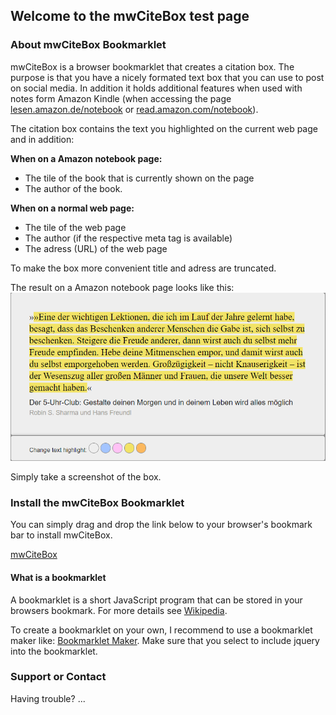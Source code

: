 ## Welcome to the mwCiteBox test page
### About mwCiteBox Bookmarklet
mwCiteBox is a browser bookmarklet that creates a citation box. The purpose is that you have a nicely formated text box that you can use to post on social media. In addition it holds additional features when used with notes form Amazon Kindle (when accessing the page [lesen.amazon.de/notebook](https://lesen.amazon.de/notebook) or [read.amazon.com/notebook](https://read.amazon.com/notebook)).

The citation box contains the text you highlighted on the current web page and in addition:

**When on a Amazon notebook page:**

- The tile of the book that is currently shown on the page
- The author of the book.

**When on a normal web page:**
- The tile of the web page
- The author (if the respective meta tag is available)
- The adress (URL) of the web page

To make the box more convenient title and adress are truncated.

The result on a Amazon notebook page looks like this:
![example screenshot of mwCiteBox](mwCiteBox_Example.png)

Simply take a screenshot of the box.
### Install the mwCiteBox Bookmarklet

You can simply drag and drop the link below to your browser's bookmark bar to install mwCiteBox.

<a href="javascript:void%20function(e){var%20t=function(e){function%20t(e,t,o,i,n){var%20a=%22%22;if(e.length%3C=t)return%20e;const%20r=e.substr(0,o-1);return%20i%3E0%26%26(a=e.substr(e.length-i-1,i)),(n%3Fr.substr(0,r.lastIndexOf(%22%20%22)):r)+%22%26hellip;%22+a}function%20o(){var%20e=%22%22;return%20window.getSelection%3Fe=window.getSelection().toString():document.getSelection%3Fe=document.getSelection().toString():document.selection%3Fe=document.selection.createRange().toString():void%200}e(function(){var%20i=o(),n=window.location.href,n=n.toLocaleLowerCase(),a=%22%22,r=%22%22,d=!1;n.indexOf(%22.amazon.%22)%3E0%26n.indexOf(%22notebook%22)%3E0%26%26(a=e(%22h3.kp-notebook-metadata%22).text(),r=e(%22p.a-spacing-top-micro.kp-notebook-metadata%22).text(),d=!0),%22%22==a%26%26(a=e(%22title%22).text()),%22%22==r%26%26(r=e(%22meta[name=author]%22).attr(%22content%22)),void%200==a%26%26(a=%22%22),void%200==r%26%26(r=%22%22),a=t(a,100,80,0,!0),n=t(n,100,80,4,!1);var%20l='%3Cdiv%20id=%22mwCiteBox%22%20style=%22display:%20block;%20position:%20fixed;%20z-index:%201;%20padding-top:%20100px;left:%200;top:%200;width:%20100%25;height:%20100%25;overflow:%20auto;background-color:%20rgb(0,0,0);background-color:%20rgba(0,0,0,0.4);line-height:%20normal;%22%3E%3Cdiv%20id=%22mwCiteBoxContent%22%20style=%22margin:%20auto;padding:%2040px;border:%201px%20solid%20%23888;width:%2040%25;border-radius:5px;-moz-box-shadow:0%200%205px%20%23888;-webkit-box-shadow:0%200%205px%23888;box-shadow:0%200%205px%20%23888;background:%23eee;%22%3E%3Cdiv%20id=%22mwCiteBoxCite%22%20style=%22line-height:1.3;%20color:%20%23000;%20font-family:%20Times%20New%20Roman,%20Times,%20serif;%20font-size:20px;%22%3E»%3Cspan%20id=%22mwCiteHighlight%22%20style=%22background-color:%23f2e366;%22%3E'+i+%22%3C/span%3E«%3C/div%3E%22;%22%22!=a%26%26(l+='%3Cdiv%20id=%22mwCiteBoxTitle%22%20style=%22font-family:%20Arial,%20Helvetica,%20sans-serif;padding-top:10px;font-size:16px;%22%3E'+a+%22%3C/div%3E%22),%22%22!=r%26%26(l+='%3Cdiv%20id=%22mwCiteBoxAuthor%22%20style=%22font-family:%20Arial,%20Helvetica,%20sans-serif;padding-top:5px;color:%23a49e99;font-size:14px;%22%3E'+r+%22%3C/div%3E%22),d||(l+='%3Cdiv%20id=%22mwCiteBoxURL%22%20style=%22font-family:%20Arial,%20Helvetica,%20sans-serif;padding-top:5px;color:%23a49e99;font-size:10px;%22%3E'+n+%22%3C/div%3E%22),l+=%22%3C/div%3E%22,l+='%3Cdiv%20id=%22mwCiteBoxOptions%22%20style=%22font-family:%20Arial,%20Helvetica,%20sans-serif;line-height:%20normal;margin:%20auto;padding:%2015px%2040px;border:%201px%20solid%20%23888;width:%2040%25;border-radius:5px;-moz-box-shadow:0%200%205px%20%23888;-webkit-box-shadow:0%200%205px%23888;box-shadow:0%200%205px%20%23888;background:%23eee;%22%3E%3Cspan%20style=%22align-content:center;%22%3EChange%20text%20highlight:%20%3C/span%3E%20%3Cspan%20class=%22mwCiteHighlightBtn%22%20style=%22vertical-align:text-bottom;border-radius:16px;%20border:1px%20solid%20%23888;display:inline-block;cursor:%20pointer;%20text-decoration:%20none;%20padding:%2010px%20;%20background-color:%23eee%22%3E%20%3C/span%3E%20%3Cspan%20class=%22mwCiteHighlightBtn%22%20style=%22vertical-align:text-bottom;border-radius:16px;%20border:1px%20solid%20%23888;display:inline-block;cursor:%20pointer;%20text-decoration:%20none;%20padding:%2010px%20;%20background-color:%23A3C4FF%22%3E%20%3C/span%3E%20%3Cspan%20class=%22mwCiteHighlightBtn%22%20style=%22vertical-align:text-bottom;border-radius:16px;%20border:1px%20solid%20%23888;display:inline-block;cursor:%20pointer;%20text-decoration:%20none;%20padding:%2010px%20;%20background-color:%23FFC2F5%22%3E%20%3C/span%3E%20%3Cspan%20class=%22mwCiteHighlightBtn%22%20style=%22vertical-align:text-bottom;border-radius:16px;%20border:1px%20solid%20%23888;display:inline-block;cursor:%20pointer;%20text-decoration:%20none;%20padding:%2010px%20;%20background-color:%23f2e366%22%3E%20%3C/span%3E%20%3Cspan%20class=%22mwCiteHighlightBtn%22%20style=%22vertical-align:text-bottom;border-radius:16px;%20border:1px%20solid%20%23888;display:inline-block;cursor:%20pointer;%20text-decoration:%20none;%20padding:%2010px%20;%20background-color:%23FCB85E%22%3E%20%3C/span%3E%20%3C/div%3E',l+=%22%3C/div%3E%22,e(%22body%22).prepend(l),e(%22.mwCiteHighlightBtn%22).on(%22click%22,function(t){var%20o=(e(%22%23mwCiteHighlightBtn%22),e(this).css(%22background-color%22));e(%22%23mwCiteHighlight%22).css(%22background-color%22,o),t.stopImmediatePropagation(),t.preventDefault()}),e(%22%23mwCiteBox%22).click(function(){e(%22%23mwCiteBox%22).remove()})})},o=e%26%26e.fn%26%26parseFloat(e.fn.jquery)%3E=1.7;if(o)t(e);else{var%20i=document.createElement(%22script%22);i.src=%22//ajax.googleapis.com/ajax/libs/jquery/1/jquery.js%22,i.onload=i.onreadystatechange=function(){var%20e=this.readyState;e%26%26%22loaded%22!==e%26%26%22complete%22!==e||t(jQuery.noConflict())}}document.getElementsByTagName(%22head%22)[0].appendChild(i)}(window.jQuery);">
  mwCiteBox</a>


#### What is a bookmarklet
A bookmarklet is a short JavaScript program that can be stored in your browsers bookmark. For more details see [Wikipedia](https://en.wikipedia.org/wiki/Bookmarklet).


To create a bookmarklet on your own, I recommend to use a bookmarklet maker like: [Bookmarklet Maker](https://bookmarklets.org/maker/). Make sure that you select to include jquery into the bookmarklet.



### Support or Contact

Having trouble? ...
